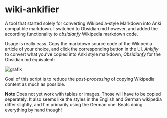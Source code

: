 # wiki-ankifier
A tool that started solely for converting Wikipedia-style Markdown into Anki compatible markdown. I switched to Obsidian.md however, and added the according functionality to *obsidianfy* Wikipedia markdown code.

Usage is really easy. Copy the markdown source code of the Wikipedia article of your choice, and click the corresponding button in the UI. *Ankifiy* to convert what you've copied into Anki style markdown, *Obsidianfy* for the Obsidian.md equivalent:

![grafik](https://user-images.githubusercontent.com/29854606/164983960-85c7b661-70a5-44fe-b8b1-d4edafddb767.png)

Goal of this script is to reduce the *post-processing* of copying Wikipedia content as much as possible.

**Note**
Does not yet work with tables or images. Those will have to be copied seperately. It also seems like the styles in the English and German wikipedia differ slightly, and I'm primarily using the German one. Beats doing everything by hand though!
